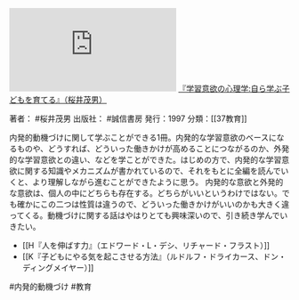 ![](https://gyazo.com/dd29cd7bfc86135038080bd040c9c6e6.img)
[『学習意欲の心理学:自ら学ぶ子どもを育てる』（桜井茂男）](https://amzn.to/3z8hykg)

著者： #桜井茂男 
出版社： #誠信書房 
発行：1997
分類：[[37教育]]

内発的動機づけに関して学ぶことができる1冊。内発的な学習意欲のベースになるものや、どうすれば、どういった働きかけが高めることにつながるのか、外発的な学習意欲との違い、などを学ことができた。はじめの方で、内発的な学習意欲に関する知識やメカニズムが書かれているので、それをもとに全編を読んでいくと、より理解しながら進むことができたように思う。
内発的な意欲と外発的な意欲は、個人の中にどちらも存在する。どちらがいいというわけではない。でも確かにこの二つは性質は違うので、どういった働きかけがいいのかも大きく違ってくる。動機づけに関する話はやはりとても興味深いので、引き続き学んでいきたい。

- [[H『人を伸ばす力』（エドワード・L・デシ、リチャード・フラスト）]]
- [[K『子どもにやる気を起こさせる方法』（ルドルフ・ドライカース、ドン・ディングメイヤー）]]

#内発的動機づけ #教育 